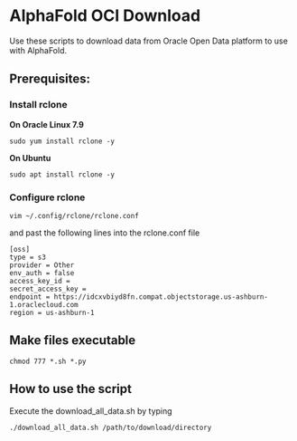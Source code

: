 # AlphaFold OCI Download

Use these scripts to download data from Oracle Open Data platform to use with AlphaFold.

## Prerequisites:

### Install rclone 

__On Oracle Linux 7.9__

```{bash} 
sudo yum install rclone -y
```
__On Ubuntu__

```{bash}
sudo apt install rclone -y
```

### Configure rclone

```{bash}
vim ~/.config/rclone/rclone.conf
```
and past the following lines into the rclone.conf file

```{bash}
[oss]
type = s3
provider = Other
env_auth = false
access_key_id = 
secret_access_key = 
endpoint = https://idcxvbiyd8fn.compat.objectstorage.us-ashburn-1.oraclecloud.com
region = us-ashburn-1
```

## Make files executable 

```{bash}
chmod 777 *.sh *.py
```

## How to use the script

Execute the download_all_data.sh by typing

```{bash}
./download_all_data.sh /path/to/download/directory
```

